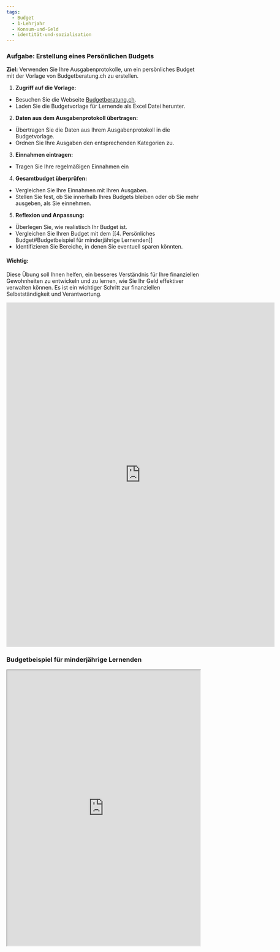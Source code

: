 ```yaml
---
tags:
  - Budget
  - 1-Lehrjahr
  - Konsum-und-Geld
  - identität-und-sozialisation
---
```

### Aufgabe: Erstellung eines Persönlichen Budgets

**Ziel:** Verwenden Sie Ihre Ausgabenprotokolle, um ein persönliches Budget mit der Vorlage von Budgetberatung.ch zu erstellen.

1. **Zugriff auf die Vorlage:**
- Besuchen Sie die Webseite [Budgetberatung.ch](https://budgetberatung.ch/vorlagen).
- Laden Sie die Budgetvorlage für Lernende als Excel Datei herunter.

2. **Daten aus dem Ausgabenprotokoll übertragen:**
- Übertragen Sie die Daten aus Ihrem Ausgabenprotokoll in die Budgetvorlage.
- Ordnen Sie Ihre Ausgaben den entsprechenden Kategorien zu.

3. **Einnahmen eintragen:**
- Tragen Sie Ihre regelmäßigen Einnahmen ein

4. **Gesamtbudget überprüfen:**
- Vergleichen Sie Ihre Einnahmen mit Ihren Ausgaben.
- Stellen Sie fest, ob Sie innerhalb Ihres Budgets bleiben oder ob Sie mehr ausgeben, als Sie einnehmen.

5. **Reflexion und Anpassung:**
- Überlegen Sie, wie realistisch Ihr Budget ist.
- Vergleichen Sie Ihren Budget mit dem [[4. Persönliches Budget#Budgetbeispiel für minderjährige Lernenden]]
- Identifizieren Sie Bereiche, in denen Sie eventuell sparen könnten.
#### Wichtig:

Diese Übung soll Ihnen helfen, ein besseres Verständnis für Ihre finanziellen Gewohnheiten zu entwickeln und zu lernen, wie Sie Ihr Geld effektiver verwalten können. Es ist ein wichtiger Schritt zur finanziellen Selbstständigkeit und Verantwortung.

<iframe width="700" height="900" frameborder="0" scrolling="no" src="https://view.officeapps.live.com/op/embed.aspx?src=https%3A%2F%2Fbudgetberatung%2Ech%3A443%2Ffileadmin%2Fbudgetberatung%2Ech%2FDownloads%2FDE%2FVorlagen%2FBudgetvorlage%5FLernende%5F2023%2Exlsx&wdAllowInteractivity=False&Item=Lernende!Druckbereich&wdHideGridlines=True&wdDownloadButton=True&wdInConfigurator=True&wdInConfigurator=True"></iframe>

### Budgetbeispiel für minderjährige Lernenden
<iframe src="https://drive.google.com/file/d/16WclR-mxD_Of3D8lHfw7zEhD1NQ9LTEU/preview" width="100%" height="720" allow="autoplay"></iframe>
